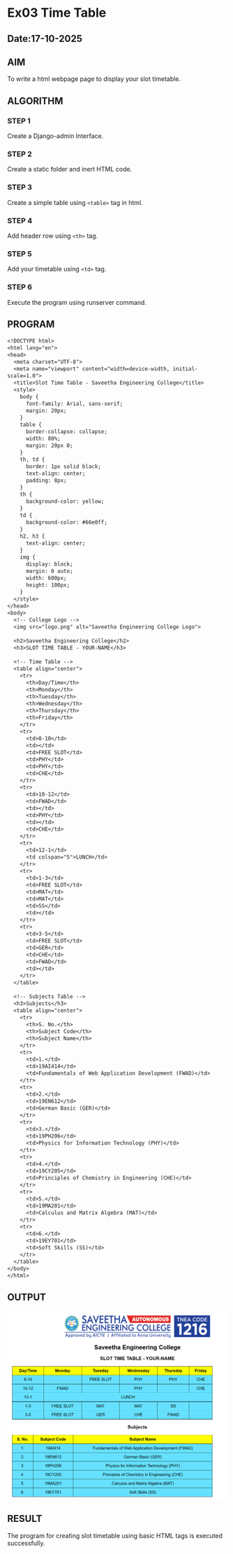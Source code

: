# Ex03 Time Table
## Date:17-10-2025

## AIM
To write a html webpage page to display your slot timetable.

## ALGORITHM
### STEP 1
Create a Django-admin Interface.

### STEP 2
Create a static folder and inert HTML code.

### STEP 3
Create a simple table using ```<table>``` tag in html.

### STEP 4
Add header row using ```<th>``` tag.

### STEP 5
Add your timetable using ```<td>``` tag.

### STEP 6
Execute the program using runserver command.

## PROGRAM
```
<!DOCTYPE html>
<html lang="en">
<head>
  <meta charset="UTF-8">
  <meta name="viewport" content="width=device-width, initial-scale=1.0">
  <title>Slot Time Table - Saveetha Engineering College</title>
  <style>
    body {
      font-family: Arial, sans-serif;
      margin: 20px;
    }
    table {
      border-collapse: collapse;
      width: 80%;
      margin: 20px 0;
    }
    th, td {
      border: 1px solid black;
      text-align: center;
      padding: 8px;
    }
    th {
      background-color: yellow;
    }
    td {
      background-color: #66e0ff;
    }
    h2, h3 {
      text-align: center;
    }
    img {
      display: block;
      margin: 0 auto;
      width: 600px;
      height: 100px;
    }
  </style>
</head>
<body>
  <!-- College Logo -->
  <img src="logo.png" alt="Saveetha Engineering College Logo">

  <h2>Saveetha Engineering College</h2>
  <h3>SLOT TIME TABLE - YOUR-NAME</h3>

  <!-- Time Table -->
  <table align="center">
    <tr>
      <th>Day/Time</th>
      <th>Monday</th>
      <th>Tuesday</th>
      <th>Wednesday</th>
      <th>Thursday</th>
      <th>Friday</th>
    </tr>
    <tr>
      <td>8-10</td>
      <td></td>
      <td>FREE SLOT</td>
      <td>PHY</td>
      <td>PHY</td>
      <td>CHE</td>
    </tr>
    <tr>
      <td>10-12</td>
      <td>FWAD</td>
      <td></td>
      <td>PHY</td>
      <td></td>
      <td>CHE</td>
    </tr>
    <tr>
      <td>12-1</td>
      <td colspan="5">LUNCH</td>
    </tr>
    <tr>
      <td>1-3</td>
      <td>FREE SLOT</td>
      <td>MAT</td>
      <td>MAT</td>
      <td>SS</td>
      <td></td>
    </tr>
    <tr>
      <td>3-5</td>
      <td>FREE SLOT</td>
      <td>GER</td>
      <td>CHE</td>
      <td>FWAD</td>
      <td></td>
    </tr>
  </table>

  <!-- Subjects Table -->
  <h3>Subjects</h3>
  <table align="center">
    <tr>
      <th>S. No.</th>
      <th>Subject Code</th>
      <th>Subject Name</th>
    </tr>
    <tr>
      <td>1.</td>
      <td>19AI414</td>
      <td>Fundamentals of Web Application Development (FWAD)</td>
    </tr>
    <tr>
      <td>2.</td>
      <td>19EN612</td>
      <td>German Basic (GER)</td>
    </tr>
    <tr>
      <td>3.</td>
      <td>19PH206</td>
      <td>Physics for Information Technology (PHY)</td>
    </tr>
    <tr>
      <td>4.</td>
      <td>19CY205</td>
      <td>Principles of Chemistry in Engineering (CHE)</td>
    </tr>
    <tr>
      <td>5.</td>
      <td>19MA201</td>
      <td>Calculus and Matrix Algebra (MAT)</td>
    </tr>
    <tr>
      <td>6.</td>
      <td>19EY701</td>
      <td>Soft Skills (SS)</td>
    </tr>
  </table>
</body>
</html>
```


## OUTPUT
![alt text](<Screenshot 2025-10-17 224340-1.png>)



## RESULT
The program for creating slot timetable using basic HTML tags is executed successfully.

